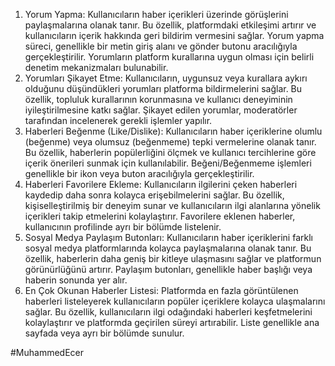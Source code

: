 1. Yorum Yapma: Kullanıcıların haber içerikleri üzerinde görüşlerini paylaşmalarına olanak tanır. Bu özellik, platformdaki etkileşimi artırır ve kullanıcıların içerik hakkında geri bildirim vermesini sağlar. Yorum yapma süreci, genellikle bir metin giriş alanı ve gönder butonu aracılığıyla gerçekleştirilir. Yorumların platform kurallarına uygun olması için belirli denetim mekanizmaları bulunabilir.
1. Yorumları Şikayet Etme: Kullanıcıların, uygunsuz veya kurallara aykırı olduğunu düşündükleri yorumları platforma bildirmelerini sağlar. Bu özellik, topluluk kurallarının korunmasına ve kullanıcı deneyiminin iyileştirilmesine katkı sağlar. Şikayet edilen yorumlar, moderatörler tarafından incelenerek gerekli işlemler yapılır.
1. Haberleri Beğenme (Like/Dislike): Kullanıcıların haber içeriklerine olumlu (beğenme) veya olumsuz (beğenmeme) tepki vermelerine olanak tanır. Bu özellik, haberlerin popülerliğini ölçmek ve kullanıcı tercihlerine göre içerik önerileri sunmak için kullanılabilir. Beğeni/Beğenmeme işlemleri genellikle bir ikon veya buton aracılığıyla gerçekleştirilir.
1. Haberleri Favorilere Ekleme: Kullanıcıların ilgilerini çeken haberleri kaydedip daha sonra kolayca erişebilmelerini sağlar. Bu özellik, kişiselleştirilmiş bir deneyim sunar ve kullanıcıların ilgi alanlarına yönelik içerikleri takip etmelerini kolaylaştırır. Favorilere eklenen haberler, kullanıcının profilinde ayrı bir bölümde listelenir.
1. Sosyal Medya Paylaşım Butonları: Kullanıcıların haber içeriklerini farklı sosyal medya platformlarında kolayca paylaşmalarına olanak tanır. Bu özellik, haberlerin daha geniş bir kitleye ulaşmasını sağlar ve platformun görünürlüğünü artırır. Paylaşım butonları, genellikle haber başlığı veya haberin sonunda yer alır.
1. En Çok Okunan Haberler Listesi: Platformda en fazla görüntülenen haberleri listeleyerek kullanıcıların popüler içeriklere kolayca ulaşmalarını sağlar. Bu özellik, kullanıcıların ilgi odağındaki haberleri keşfetmelerini kolaylaştırır ve platformda geçirilen süreyi artırabilir. Liste genellikle ana sayfada veya ayrı bir bölümde sunulur.


#MuhammedEcer
